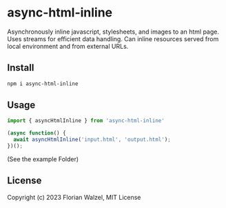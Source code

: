 # async-html-inline
Asynchronously inline javascript, stylesheets, and images to an html page. Uses streams for efficient data handling.
Can inline resources served from local environment and from external URLs.

## Install

```bash
npm i async-html-inline
```

## Usage

```javascript
import { asyncHtmlInline } from 'async-html-inline'

(async function() {
  await asyncHtmlInline('input.html', 'output.html');
})();
```

(See the example Folder)

## License

Copyright (c) 2023 Florian Walzel,
MIT License